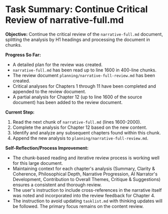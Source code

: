 # Task Summary: Continue Critical Review of narrative-full.md

**Objective:** Continue the critical review of the `narrative-full.md` document, splitting the analysis by H1 headings and processing the document in chunks.

**Progress So Far:**
*   A detailed plan for the review was created.
*   `narrative-full.md` has been read up to line 1600 in 400-line chunks.
*   The review document `planning/narrative-full-review.md` has been created.
*   Critical analyses for Chapters 1 through 11 have been completed and appended to the review document.
*   A partial analysis for Chapter 12 (up to line 1600 of the source document) has been added to the review document.

**Current Step:**
1.  Read the next chunk of `narrative-full.md` (lines 1600-2000).
2.  Complete the analysis for Chapter 12 based on the new content.
3.  Identify and analyze any subsequent chapters found within this chunk.
4.  Append the new analysis to `planning/narrative-full-review.md`.

**Self-Reflection/Process Improvement:**
*   The chunk-based reading and iterative review process is working well for this large document.
*   Maintaining context for each chapter's analysis (Summary, Clarity & Coherence, Philosophical Depth, Narrative Progression, AI Narrator's Development, Contribution to Overall Themes, Critique & Suggestions) ensures a consistent and thorough review.
*   The user's instruction to include cross-references in the narrative itself was noted and incorporated into the review feedback for Chapter 4.
*   The instruction to avoid updating `tasklist.md` with thinking updates will be followed. The primary focus remains on the content review.
